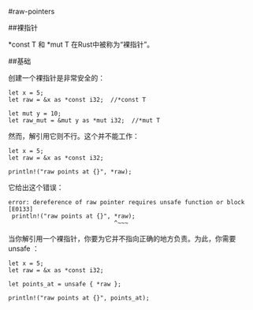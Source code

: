 #raw-pointers

##裸指针

 *const T 和 *mut T 在Rust中被称为“裸指针”。
 
 
##基础

创建一个裸指针是非常安全的：

    let x = 5;
    let raw = &x as *const i32;  //*const T

    let mut y = 10;
    let raw_mut = &mut y as *mut i32;  //*mut T


然而，解引用它则不行。这个并不能工作：

    let x = 5;
    let raw = &x as *const i32;

    println!("raw points at {}", *raw);


它给出这个错误：

    error: dereference of raw pointer requires unsafe function or block [E0133]
     println!("raw points at {}", *raw);
                                  ^~~~


当你解引用一个裸指针，你要为它并不指向正确的地方负责。为此，你需要 unsafe ：

    let x = 5;
    let raw = &x as *const i32;

    let points_at = unsafe { *raw };

    println!("raw points at {}", points_at);
